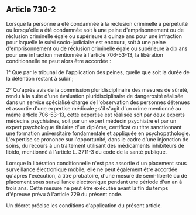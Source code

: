 Article 730-2
----
Lorsque la personne a été condamnée à la réclusion criminelle à perpétuité ou
lorsqu'elle a été condamnée soit à une peine d'emprisonnement ou de réclusion
criminelle égale ou supérieure à quinze ans pour une infraction pour laquelle le
suivi socio-judiciaire est encouru, soit à une peine d'emprisonnement ou de
réclusion criminelle égale ou supérieure à dix ans pour une infraction
mentionnée à l'article 706-53-13, la libération conditionnelle ne peut alors
être accordée :

1° Que par le tribunal de l'application des peines, quelle que soit la durée de
la détention restant à subir ;

2° Qu'après avis de la commission pluridisciplinaire des mesures de sûreté,
rendu à la suite d'une évaluation pluridisciplinaire de dangerosité réalisée
dans un service spécialisé chargé de l'observation des personnes détenues et
assortie d'une expertise médicale ; s'il s'agit d'un crime mentionné au même
article 706-53-13, cette expertise est réalisée soit par deux experts médecins
psychiatres, soit par un expert médecin psychiatre et par un expert psychologue
titulaire d'un diplôme, certificat ou titre sanctionnant une formation
universitaire fondamentale et appliquée en psychopathologie. L'expertise se
prononce sur l'opportunité, dans le cadre d'une injonction de soins, du recours
à un traitement utilisant des médicaments inhibiteurs de libido, mentionné à
l'article L. 3711-3 du code de la santé publique.

Lorsque la libération conditionnelle n'est pas assortie d'un placement sous
surveillance électronique mobile, elle ne peut également être accordée qu'après
l'exécution, à titre probatoire, d'une mesure de semi-liberté ou de placement
sous surveillance électronique pendant une période d'un an à trois ans. Cette
mesure ne peut être exécutée avant la fin du temps d'épreuve prévu à l'article
729 du présent code.

Un décret précise les conditions d'application du présent article.
